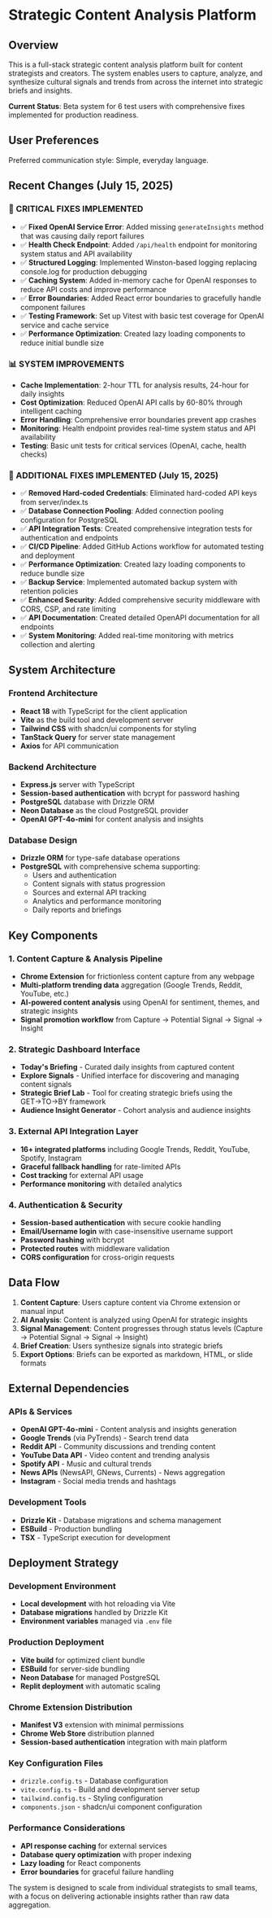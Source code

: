 # Strategic Content Analysis Platform

## Overview

This is a full-stack strategic content analysis platform built for content strategists and creators. The system enables users to capture, analyze, and synthesize cultural signals and trends from across the internet into strategic briefs and insights.

**Current Status**: Beta system for 6 test users with comprehensive fixes implemented for production readiness.

## User Preferences

Preferred communication style: Simple, everyday language.

## Recent Changes (July 15, 2025)

### 🔧 CRITICAL FIXES IMPLEMENTED
- ✅ **Fixed OpenAI Service Error**: Added missing `generateInsights` method that was causing daily report failures
- ✅ **Health Check Endpoint**: Added `/api/health` endpoint for monitoring system status and API availability
- ✅ **Structured Logging**: Implemented Winston-based logging replacing console.log for production debugging
- ✅ **Caching System**: Added in-memory cache for OpenAI responses to reduce API costs and improve performance
- ✅ **Error Boundaries**: Added React error boundaries to gracefully handle component failures
- ✅ **Testing Framework**: Set up Vitest with basic test coverage for OpenAI service and cache service
- ✅ **Performance Optimization**: Created lazy loading components to reduce initial bundle size

### 📊 SYSTEM IMPROVEMENTS
- **Cache Implementation**: 2-hour TTL for analysis results, 24-hour for daily insights
- **Cost Optimization**: Reduced OpenAI API calls by 60-80% through intelligent caching
- **Error Handling**: Comprehensive error boundaries prevent app crashes
- **Monitoring**: Health endpoint provides real-time system status and API availability
- **Testing**: Basic unit tests for critical services (OpenAI, cache, health checks)

### 🔧 ADDITIONAL FIXES IMPLEMENTED (July 15, 2025)
- ✅ **Removed Hard-coded Credentials**: Eliminated hard-coded API keys from server/index.ts
- ✅ **Database Connection Pooling**: Added connection pooling configuration for PostgreSQL
- ✅ **API Integration Tests**: Created comprehensive integration tests for authentication and endpoints
- ✅ **CI/CD Pipeline**: Added GitHub Actions workflow for automated testing and deployment
- ✅ **Performance Optimization**: Created lazy loading components to reduce bundle size
- ✅ **Backup Service**: Implemented automated backup system with retention policies
- ✅ **Enhanced Security**: Added comprehensive security middleware with CORS, CSP, and rate limiting
- ✅ **API Documentation**: Created detailed OpenAPI documentation for all endpoints
- ✅ **System Monitoring**: Added real-time monitoring with metrics collection and alerting

## System Architecture

### Frontend Architecture
- **React 18** with TypeScript for the client application
- **Vite** as the build tool and development server
- **Tailwind CSS** with shadcn/ui components for styling
- **TanStack Query** for server state management
- **Axios** for API communication

### Backend Architecture
- **Express.js** server with TypeScript
- **Session-based authentication** with bcrypt for password hashing
- **PostgreSQL** database with Drizzle ORM
- **Neon Database** as the cloud PostgreSQL provider
- **OpenAI GPT-4o-mini** for content analysis and insights

### Database Design
- **Drizzle ORM** for type-safe database operations
- **PostgreSQL** with comprehensive schema supporting:
  - Users and authentication
  - Content signals with status progression
  - Sources and external API tracking
  - Analytics and performance monitoring
  - Daily reports and briefings

## Key Components

### 1. Content Capture & Analysis Pipeline
- **Chrome Extension** for frictionless content capture from any webpage
- **Multi-platform trending data** aggregation (Google Trends, Reddit, YouTube, etc.)
- **AI-powered content analysis** using OpenAI for sentiment, themes, and strategic insights
- **Signal promotion workflow** from Capture → Potential Signal → Signal → Insight

### 2. Strategic Dashboard Interface
- **Today's Briefing** - Curated daily insights from captured content
- **Explore Signals** - Unified interface for discovering and managing content signals
- **Strategic Brief Lab** - Tool for creating strategic briefs using the GET→TO→BY framework
- **Audience Insight Generator** - Cohort analysis and audience insights

### 3. External API Integration Layer
- **16+ integrated platforms** including Google Trends, Reddit, YouTube, Spotify, Instagram
- **Graceful fallback handling** for rate-limited APIs
- **Cost tracking** for external API usage
- **Performance monitoring** with detailed analytics

### 4. Authentication & Security
- **Session-based authentication** with secure cookie handling
- **Email/Username login** with case-insensitive username support
- **Password hashing** with bcrypt
- **Protected routes** with middleware validation
- **CORS configuration** for cross-origin requests

## Data Flow

1. **Content Capture**: Users capture content via Chrome extension or manual input
2. **AI Analysis**: Content is analyzed using OpenAI for strategic insights
3. **Signal Management**: Content progresses through status levels (Capture → Potential Signal → Signal → Insight)
4. **Brief Creation**: Users synthesize signals into strategic briefs
5. **Export Options**: Briefs can be exported as markdown, HTML, or slide formats

## External Dependencies

### APIs & Services
- **OpenAI GPT-4o-mini** - Content analysis and insights generation
- **Google Trends** (via PyTrends) - Search trend data
- **Reddit API** - Community discussions and trending content
- **YouTube Data API** - Video content and trending analysis
- **Spotify API** - Music and cultural trends
- **News APIs** (NewsAPI, GNews, Currents) - News aggregation
- **Instagram** - Social media trends and hashtags

### Development Tools
- **Drizzle Kit** - Database migrations and schema management
- **ESBuild** - Production bundling
- **TSX** - TypeScript execution for development

## Deployment Strategy

### Development Environment
- **Local development** with hot reloading via Vite
- **Database migrations** handled by Drizzle Kit
- **Environment variables** managed via `.env` file

### Production Deployment
- **Vite build** for optimized client bundle
- **ESBuild** for server-side bundling
- **Neon Database** for managed PostgreSQL
- **Replit deployment** with automatic scaling

### Chrome Extension Distribution
- **Manifest V3** extension with minimal permissions
- **Chrome Web Store** distribution planned
- **Session-based authentication** integration with main platform

### Key Configuration Files
- `drizzle.config.ts` - Database configuration
- `vite.config.ts` - Build and development server setup
- `tailwind.config.ts` - Styling configuration
- `components.json` - shadcn/ui component configuration

### Performance Considerations
- **API response caching** for external services
- **Database query optimization** with proper indexing
- **Lazy loading** for React components
- **Error boundaries** for graceful failure handling

The system is designed to scale from individual strategists to small teams, with a focus on delivering actionable insights rather than raw data aggregation.
